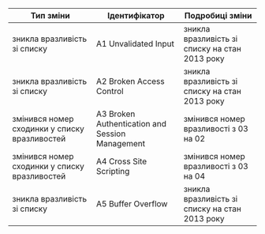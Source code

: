 |Тип зміни|Ідентифікатор|Подробиці зміни|
|----|----|----|
|зникла вразливість зі списку|A1 Unvalidated Input|зникла вразливість зі списку на стан 2013 року|
|зникла вразливість зі списку|A2 Broken Access Control|зникла вразливість зі списку на стан 2013 року|
|змінився номер сходинки у списку вразливостей|A3 Broken Authentication and Session Management|змінився номер вразливості з 03 на 02|
|змінився номер сходинки у списку вразливостей|A4 Cross Site Scripting|змінився номер вразливості з 03 на 04|
|зникла вразливість зі списку|A5 Buffer Overflow|зникла вразливість зі списку на стан 2013 року|

